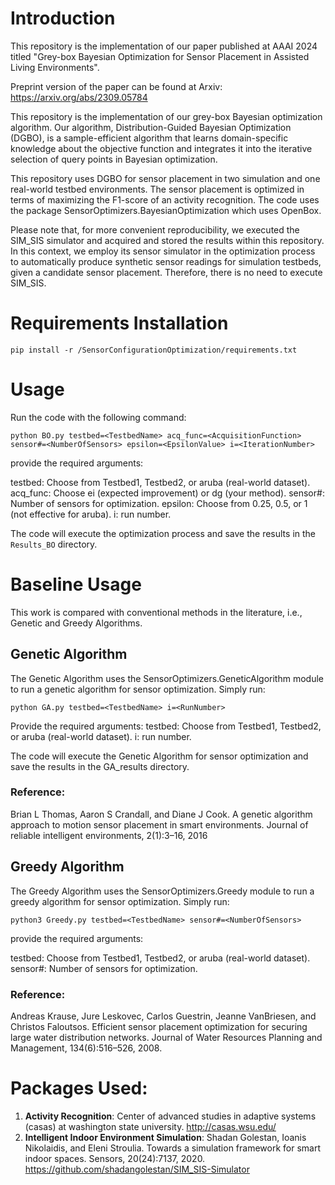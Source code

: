 # Introduction
This repository is the implementation of our paper published at AAAI 2024 titled "Grey-box Bayesian Optimization for Sensor Placement in Assisted Living Environments".

Preprint version of the paper can be found at Arxiv: https://arxiv.org/abs/2309.05784

This repository is the implementation of our grey-box Bayesian optimization algorithm. Our algorithm, Distribution-Guided Bayesian Optimization (DGBO), is a sample-efficient algorithm that learns domain-specific knowledge about the objective function and integrates it into the iterative selection of query points in Bayesian optimization.



This repository uses DGBO for sensor placement in two simulation and one real-world testbed environments. The sensor placement is optimized in terms of maximizing the F1-score of an activity recognition. The code uses the package SensorOptimizers.BayesianOptimization which uses OpenBox.

Please note that, for more convenient reproducibility, we executed the SIM_SIS simulator and acquired and stored the results within this repository. In this context, we employ its sensor simulator in the optimization process to automatically produce synthetic sensor readings for simulation testbeds, given a candidate sensor placement. Therefore, there is no need to execute SIM_SIS.

# Requirements Installation
```
pip install -r /SensorConfigurationOptimization/requirements.txt
```

# Usage
Run the code with the following command:
```
python BO.py testbed=<TestbedName> acq_func=<AcquisitionFunction> sensor#=<NumberOfSensors> epsilon=<EpsilonValue> i=<IterationNumber>
```

provide the required arguments:

testbed: Choose from Testbed1, Testbed2, or aruba (real-world dataset).
acq_func: Choose ei (expected improvement) or dg (your method).
sensor#: Number of sensors for optimization.
epsilon: Choose from 0.25, 0.5, or 1 (not effective for aruba).
i: run number.

The code will execute the optimization process and save the results in the `Results_BO` directory.

# Baseline Usage
This work is compared with conventional methods in the literature, i.e., Genetic and Greedy Algorithms.

## Genetic Algorithm
The Genetic Algorithm uses the SensorOptimizers.GeneticAlgorithm module to run a genetic algorithm for sensor optimization. Simply run:

```
python GA.py testbed=<TestbedName> i=<RunNumber>
```
Provide the required arguments:
testbed: Choose from Testbed1, Testbed2, or aruba (real-world dataset).
i: run number.

The code will execute the Genetic Algorithm for sensor optimization and save the results in the GA_results directory.

### Reference: 
Brian L Thomas, Aaron S Crandall, and Diane J Cook. A genetic algorithm approach to motion sensor placement in smart environments. Journal of reliable intelligent environments, 2(1):3–16, 2016

## Greedy Algorithm
The Greedy Algorithm uses the SensorOptimizers.Greedy module to run a greedy algorithm for sensor optimization. Simply run:

```
python3 Greedy.py testbed=<TestbedName> sensor#=<NumberOfSensors>
```
provide the required arguments:

testbed: Choose from Testbed1, Testbed2, or aruba (real-world dataset).
sensor#: Number of sensors for optimization.

### Reference:
Andreas Krause, Jure Leskovec, Carlos Guestrin, Jeanne VanBriesen, and Christos Faloutsos. Efficient sensor placement optimization for securing large water distribution networks. Journal of Water Resources Planning and Management, 134(6):516–526, 2008.

# Packages Used:

1. **Activity Recognition**: Center of advanced studies in adaptive systems (casas) at washington state university. http://casas.wsu.edu/
2. **Intelligent Indoor Environment Simulation**: Shadan Golestan, Ioanis Nikolaidis, and Eleni Stroulia. Towards a simulation framework for smart indoor spaces. Sensors, 20(24):7137, 2020. https://github.com/shadangolestan/SIM_SIS-Simulator


